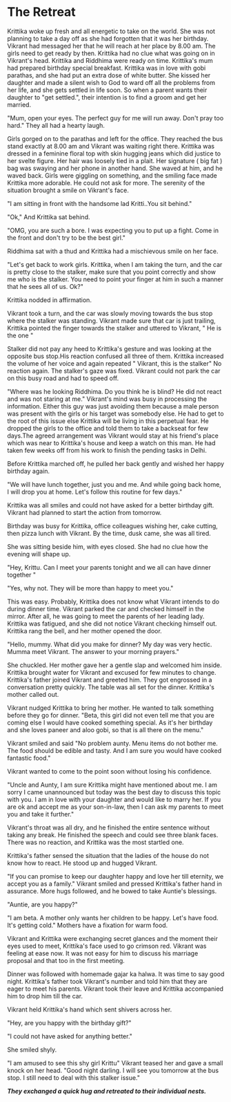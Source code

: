 # The Retreat

Krittika woke up fresh and all energetic to take on the world. She was not planning to take a day off as she had forgotten that it was her birthday. Vikrant had messaged her that he will reach at her place by 8.00 am. The girls need to get ready by then. Krittika had no clue what was going on in Vikrant's head. Krittika and Riddhima were ready on time. Krittika's mum had prepared birthday special breakfast. Krittika was in love with gobi parathas, and she had put an extra dose of white butter. She kissed her daughter and made a silent wish to God to ward off all the problems from her life, and she gets settled in life soon. So when a parent wants their daughter to "get settled.", their intention is to find a groom and get her married.

"Mum, open your eyes. The perfect guy for me will run away. Don't pray too hard." They all had a hearty laugh.

Girls gorged on to the parathas and left for the office. They reached the bus stand exactly at 8.00 am and Vikrant was waiting right there. Krittika was dressed in a feminine floral top with skin hugging jeans which did justice to her svelte figure. Her hair was loosely tied in a plait. Her signature ( big fat ) bag was swaying and her phone in another hand. She waved at him, and he waved back. Girls were giggling on something, and the smiling face made Krittika more adorable. He could not ask for more. The serenity of the situation brought a smile on Vikrant's face.

"I am sitting in front with the handsome lad Kritti..You sit behind."

"Ok," And Krittika sat behind.

"OMG,  you are such a bore. I was expecting you to put up a fight. Come in  the front and don't try to be the best girl."

Riddhima sat with a thud and Krittika had a mischievous smile on her face.

"Let's get back to work girls. Krittika, when I am taking the turn, and the car is pretty close to the stalker, make sure that you point correctly and show me who is the stalker. You need to point your finger at him in such a manner that he sees all of us. Ok?"

Krittika nodded in affirmation.

Vikrant took a turn, and the car was slowly moving towards the bus stop where the stalker was standing. Vikrant made sure that car is  just trailing, Krittika pointed the finger towards the stalker and uttered to Vikrant, " He is the one "

Stalker did not pay any heed to Krittika's gesture and was looking at the opposite bus stop.His reaction confused all three of them. Krittika increased the volume of her voice and again repeated " Vikrant, this is the stalker" No reaction again. The stalker's gaze was fixed. Vikrant could not park the car on this busy road and had to speed off.

"Where was he looking Riddhima. Do you think he is blind? He did not react and was not staring at me."
Vikrant's mind was busy in processing the information. Either this guy was just avoiding them because a male person was present with the girls or his target was somebody else. He had to get to the root of this issue else Krittika will be living in this perpetual fear. He dropped the girls to the office and told them to take a backseat for few days.The agreed arrangement was Vikrant would stay at his friend's place which was near to Krittika's house and keep a watch on this man. He had taken few weeks off from his work to finish the pending tasks in Delhi.

Before Krittika marched off, he pulled her back gently and wished her happy birthday again.

"We will have lunch together, just you and me. And while going back home, I will drop you at home. Let's follow this routine for few days."

Krittika was all smiles and could not have asked for a better birthday gift. Vikrant had planned to start the action from tomorrow.

Birthday was busy for Krittika, office colleagues wishing her, cake cutting, then pizza lunch with Vikrant. By the time, dusk came, she was all tired.

She was sitting beside him, with eyes closed. She had no clue how the evening will shape up.

"Hey, Krittu. Can I meet your parents tonight and we all can have dinner together "

"Yes, why not. They will be more than happy to meet you."

This was easy. Probably, Krittika does not know what Vikrant intends to do during dinner time. Vikrant parked the car and checked himself in the mirror. After all, he was going to meet the parents of her leading lady. Krittika was fatigued, and she did not notice Vikrant checking himself out. Krittika rang the bell, and her mother opened the door.

"Hello, mummy. What did you make for dinner? My day was very hectic. Mumma meet Vikrant. The answer to your morning prayers."

She chuckled. Her mother gave her a gentle slap and welcomed him inside. Krittika brought water for Vikrant and excused for few minutes to change. Krittika's father joined Vikrant and greeted him. They got engrossed in a conversation pretty quickly. The table was all set for the dinner. Krittika's mother called out.

Vikrant nudged Krittika to bring her mother. He wanted to talk something before they go for dinner.
"Beta, this girl did not even tell me that you are coming else I would have cooked something special. As it's her birthday and she loves paneer and aloo gobi, so that is all there on the menu."

Vikrant smiled and said "No problem aunty. Menu items do not bother me. The food should be edible and tasty. And I am sure you would have cooked fantastic food."

Vikrant wanted to come to the point soon without losing his confidence.

"Uncle and Aunty, I am sure Krittika might have mentioned about me. I am sorry I came unannounced but today was the best day to discuss this topic with you. I am in love with your daughter and would like to marry her. If you are ok and accept me as your son-in-law, then I can ask my parents to meet you and take it further."

Vikrant's throat was all dry, and he finished the entire sentence without taking any break. He finished the speech and could see three blank faces. There was no reaction, and Krittika was the most startled one.

Krittika's father sensed the situation that the ladies of the house do not know how to react. He stood up and hugged Vikrant.

"If you can promise to keep our daughter happy and love her till eternity, we accept you as a family."
Vikrant smiled and pressed Krittika's father hand in assurance. More hugs followed, and he bowed to take Auntie's blessings.

"Auntie, are you happy?"

"I am beta. A mother only wants her children to be happy. Let's have food. It's getting cold." Mothers have a fixation for warm food.

Vikrant and Krittika were exchanging secret glances and the moment their eyes used to meet, Krittika's face used to go crimson red. Vikrant was feeling at ease now. It was not easy for him to discuss his marriage proposal and that too in the first meeting.

Dinner was followed with homemade gajar ka halwa. It was time to say good night. Krittika's father took Vikrant's number and told him that they are eager to meet his parents. Vikrant took their leave and Krittika accompanied him to drop him till the car.

Vikrant held Krittika's hand which sent shivers across her.

"Hey, are you happy with the birthday gift?"

"I could not have asked for anything better."

She smiled shyly.

"I am amused to see this shy girl Krittu" Vikrant teased her and gave a small knock on her head.
"Good night darling. I will see you tomorrow at the bus stop. I still need to deal with this stalker issue."

***They exchanged a quick hug and retreated to their individual nests.***
